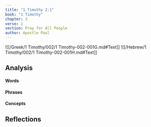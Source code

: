 ```yaml
---
title: "1 Timothy 2:1"
book: "1 Timothy"
chapter: 2
verse: 1
section: Pray for All People
author: Apostle Paul
---
```

![[/Greek/1 Timothy/002/1 Timothy-002-001G.md#Text]]
![[/Hebrew/1 Timothy/002/1 Timothy-002-001H.md#Text]]

## Analysis

#### Words

#### Phrases

#### Concepts

## Reflections
